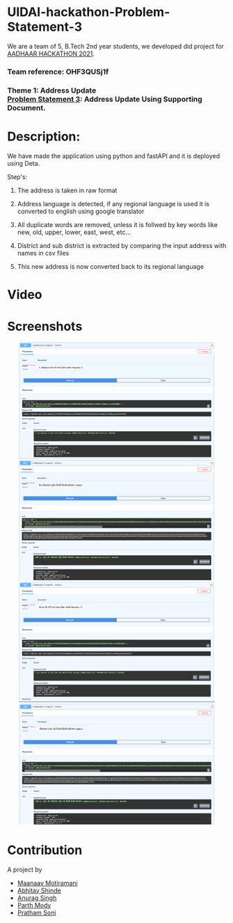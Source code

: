 # UIDAI-hackathon-Problem-Statement-3

We are a team of 5, B.Tech 2nd year students, we developed did project for [AADHAAR HACKATHON 2021](https://hackathon.uidai.gov.in/).
### Team reference: OHF3QUSj1f
### Theme 1: Address Update <br> [Problem Statement 3](https://hackathon.uidai.gov.in/problem-statement): Address Update Using Supporting Document. 

# Description:
We have made the application using python and fastAPI and it is deployed using Deta.

Step's:

1. The address is taken in raw format

2. Address language is detected, if any regional language is used it is converted to english using google translator

3. All duplicate words are removed, unless it is follwed by key words like new, old, upper, lower, east, west, etc...

4. District and sub district is extracted by comparing the input address with names in csv files

5. This new address is now converted back to its regional language

# Video

# Screenshots
<p align = "center">
  <img src="https://github.com/Maanaav/UIDAI-hackathon-Problem-Statement-3/blob/main/assets/screen1.PNG" width="450" />
  <img src="https://github.com/Maanaav/UIDAI-hackathon-Problem-Statement-3/blob/main/assets/screen2.PNG" width="450" />
  <img src="https://github.com/Maanaav/UIDAI-hackathon-Problem-Statement-3/blob/main/assets/screen3.PNG" width="450" />
  <img src="https://github.com/Maanaav/UIDAI-hackathon-Problem-Statement-3/blob/main/assets/screen4.PNG" width="450" />
</p>

# Contribution
A project by <br>
- [Maanaav Motiramani](https://github.com/Maanaav) <br>
- [Abhitay Shinde](https://github.com/Abhitay)
- [Anurag Singh](https://github.com/Anurag1902)
- [Parth Mody](https://github.com/ParthMody)
- [Pratham Soni](https://github.com/PrathamSoni4473)
